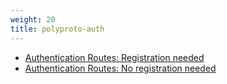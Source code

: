 ```yaml
---
weight: 20
title: polyproto-auth
---
```


- [Authentication Routes: Registration needed](./Routes:%20Registration%20needed.md)
- [Authentication Routes: No registration needed](./Routes:%20No%20registration%20needed.md)

